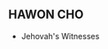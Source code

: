 ## HAWON CHO
 - Jehovah's Witnesses

<!---
1hwai/1hwai is a ✨ special ✨ repository because its `README.md` (this file) appears on your GitHub profile.
You can click the Preview link to take a look at your changes.
--->
